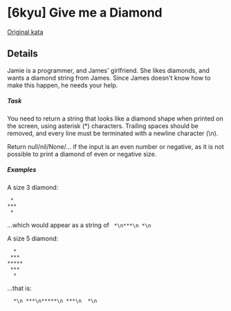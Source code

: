 # [6kyu] Give me a Diamond

[Original kata](https://www.codewars.com/kata/5503013e34137eeeaa001648)

## Details

Jamie is a programmer, and James' girlfriend. She likes diamonds, and wants a diamond string from James. Since James doesn't know how to make this happen, he needs your help.

##### Task
You need to return a string that looks like a diamond shape when printed on the screen, using asterisk (*) characters. Trailing spaces should be removed, and every line must be terminated with a newline character (\n).

Return null/nil/None/... if the input is an even number or negative, as it is not possible to print a diamond of even or negative size.

##### Examples
A size 3 diamond:
```
 *
***
 *
```
...which would appear as a string of ` *\n***\n *\n`

A size 5 diamond:
```
  *
 ***
*****
 ***
  *
```
...that is:

`  *\n ***\n*****\n ***\n  *\n`
